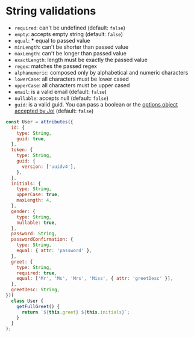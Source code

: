 # String validations

- `required`: can't be undefined (default: `false`)
- `empty`: accepts empty string (default: `false`)
- `equal`: **\*** equal to passed value
- `minLength`: can't be shorter than passed value
- `maxLength`: can't be longer than passed value
- `exactLength`: length must be exactly the passed value
- `regex`: matches the passed regex
- `alphanumeric`: composed only by alphabetical and numeric characters
- `lowerCase`: all characters must be lower cased
- `upperCase`: all characters must be upper cased
- `email`: is a valid email (default: `false`)
- `nullable`: accepts null (default: `false`)
- `guid`: is a valid guid. You can pass a boolean or the [options object accepted by Joi](https://hapi.dev/module/joi/api/?v=16.1.8#stringguid---aliases-uuid) (default: `false`)

```javascript
const User = attributes({
  id: {
    type: String,
    guid: true,
  },
  token: {
    type: String,
    guid: {
      version: ['uuidv4'],
    },
  },
  initials: {
    type: String,
    upperCase: true,
    maxLength: 4,
  },
  gender: {
    type: String,
    nullable: true,
  },
  password: String,
  passwordConfirmation: {
    type: String,
    equal: { attr: 'password' },
  },
  greet: {
    type: String,
    required: true,
    equal: ['Mr', 'Ms', 'Mrs', 'Miss', { attr: 'greetDesc' }],
  },
  greetDesc: String,
})(
  class User {
    getFullGreet() {
      return `${this.greet} ${this.initials}`;
    }
  }
);
```

